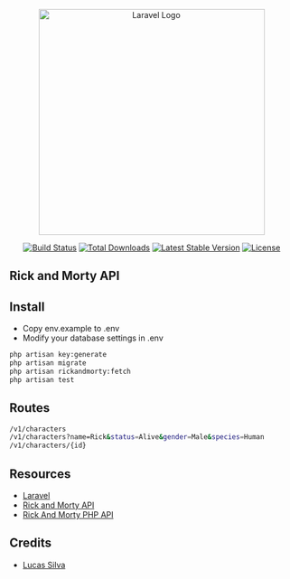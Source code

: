 <p align="center"><a href="https://laravel.com" target="_blank"><img src="https://raw.githubusercontent.com/laravel/art/master/logo-lockup/5%20SVG/2%20CMYK/1%20Full%20Color/laravel-logolockup-cmyk-red.svg" width="400" alt="Laravel Logo"></a></p>

<p align="center">
<a href="https://github.com/laravel/framework/actions"><img src="https://github.com/laravel/framework/workflows/tests/badge.svg" alt="Build Status"></a>
<a href="https://packagist.org/packages/laravel/framework"><img src="https://img.shields.io/packagist/dt/laravel/framework" alt="Total Downloads"></a>
<a href="https://packagist.org/packages/laravel/framework"><img src="https://img.shields.io/packagist/v/laravel/framework" alt="Latest Stable Version"></a>
<a href="https://packagist.org/packages/laravel/framework"><img src="https://img.shields.io/packagist/l/laravel/framework" alt="License"></a>
</p>

## Rick and Morty API

## Install

* Copy env.example to .env
* Modify your database settings in .env

```bash
php artisan key:generate
php artisan migrate
php artisan rickandmorty:fetch
php artisan test
```

## Routes

```bash
/v1/characters
/v1/characters?name=Rick&status=Alive&gender=Male&species=Human
/v1/characters/{id}
```


## Resources

- [Laravel](https://laravel.com)
- [Rick and Morty API](https://rickandmortyapi.com)
- [Rick And Morty PHP API](https://github.com/nickbeen/rick-and-morty-api-php)


## Credits

- [Lucas Silva](https://webzow.com)
